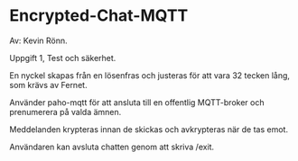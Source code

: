 # Encrypted-Chat-MQTT

Av: Kevin Rönn.

Uppgift 1, Test och säkerhet.

En nyckel skapas från en lösenfras och justeras för att vara 32 tecken lång, som krävs av Fernet.

Använder paho-mqtt för att ansluta till en offentlig MQTT-broker och prenumerera på valda ämnen.

Meddelanden krypteras innan de skickas och avkrypteras när de tas emot.

Användaren kan avsluta chatten genom att skriva /exit.
